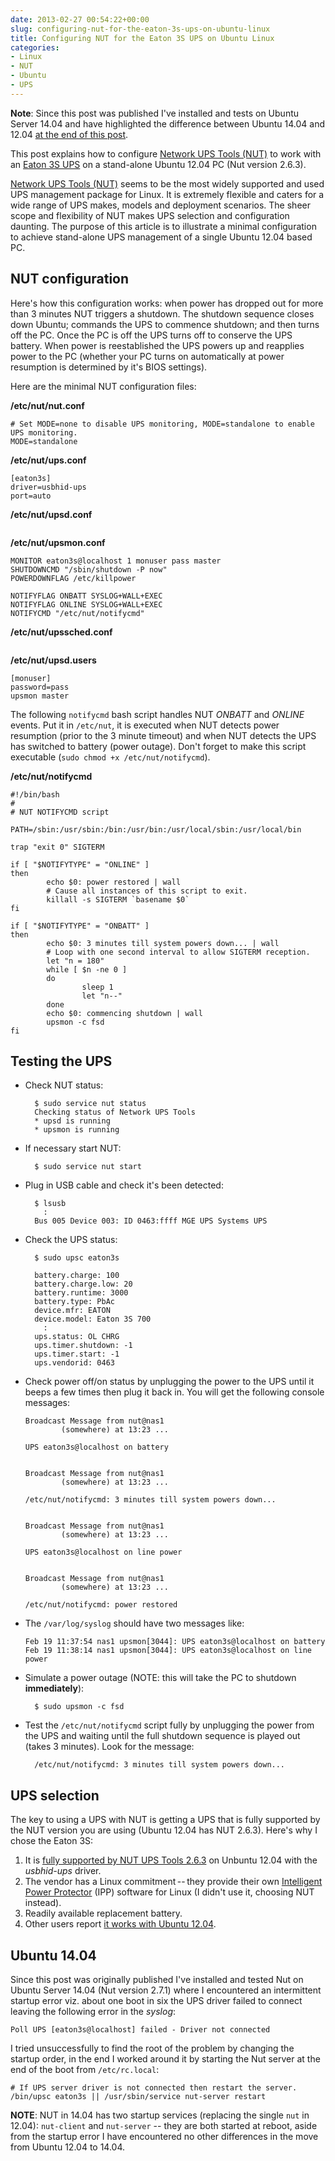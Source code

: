 ```yaml
---
date: 2013-02-27 00:54:22+00:00
slug: configuring-nut-for-the-eaton-3s-ups-on-ubuntu-linux
title: Configuring NUT for the Eaton 3S UPS on Ubuntu Linux
categories:
- Linux
- NUT
- Ubuntu
- UPS
---
```


**Note**: Since this post was published I've installed and tests on Ubuntu Server 14.04 and have highlighted the difference between Ubuntu 14.04 and 12.04 [at the end of this post](/posts/configuring-nut-for-the-eaton-3s-ups-on-ubuntu-linux/#ubuntu-1404).

This post explains how to configure [Network UPS Tools (NUT)](http://www.networkupstools.org/) to work with an [Eaton 3S UPS](http://powerquality.eaton.com/Products-services/Backup-Power-UPS/3S.aspx) on a stand-alone Ubuntu 12.04 PC (Nut version 2.6.3).

<!--more-->

[Network UPS Tools (NUT)](http://www.networkupstools.org/) seems to be the most widely supported and used UPS management package for Linux. It is extremely flexible and caters for a wide range of UPS makes, models and deployment scenarios. The sheer scope and flexibility of NUT makes UPS selection and configuration daunting. The purpose of this article is to illustrate a minimal configuration to achieve stand-alone UPS management of a single Ubuntu 12.04 based PC.


## NUT configuration

Here's how this configuration works: when power has dropped out for more than 3 minutes NUT triggers a shutdown. The shutdown sequence closes down Ubuntu; commands the UPS to commence shutdown; and then turns off the PC. Once the PC is off the UPS turns off to conserve the UPS battery. When power is reestablished the UPS powers up and reapplies power to the PC (whether your PC turns on automatically at power resumption is determined by it's BIOS settings).

Here are the minimal NUT configuration files:

**/etc/nut/nut.conf**

    # Set MODE=none to disable UPS monitoring, MODE=standalone to enable UPS monitoring.
    MODE=standalone

**/etc/nut/ups.conf**

    [eaton3s]
    driver=usbhid-ups
    port=auto

**/etc/nut/upsd.conf**

<pre>
</pre>

**/etc/nut/upsmon.conf**

    MONITOR eaton3s@localhost 1 monuser pass master
    SHUTDOWNCMD "/sbin/shutdown -P now"
    POWERDOWNFLAG /etc/killpower
    
    NOTIFYFLAG ONBATT SYSLOG+WALL+EXEC
    NOTIFYFLAG ONLINE SYSLOG+WALL+EXEC
    NOTIFYCMD "/etc/nut/notifycmd"

**/etc/nut/upssched.conf**

<pre>
</pre>

**/etc/nut/upsd.users**

    [monuser]
    password=pass
    upsmon master

The following `notifycmd` bash script handles NUT _ONBATT_ and _ONLINE_ events. Put it in `/etc/nut`, it is executed when NUT detects power resumption (prior to the 3 minute timeout) and when NUT detects the UPS has switched to battery (power outage). Don't forget to make this script executable (`sudo chmod +x /etc/nut/notifycmd`).

**/etc/nut/notifycmd**

    #!/bin/bash
    #
    # NUT NOTIFYCMD script
    
    PATH=/sbin:/usr/sbin:/bin:/usr/bin:/usr/local/sbin:/usr/local/bin
    
    trap "exit 0" SIGTERM
    
    if [ "$NOTIFYTYPE" = "ONLINE" ]
    then
            echo $0: power restored | wall
            # Cause all instances of this script to exit.
            killall -s SIGTERM `basename $0`
    fi
    
    if [ "$NOTIFYTYPE" = "ONBATT" ]
    then
            echo $0: 3 minutes till system powers down... | wall
            # Loop with one second interval to allow SIGTERM reception.
            let "n = 180"
            while [ $n -ne 0 ]
            do
                    sleep 1
                    let "n--"
            done
            echo $0: commencing shutdown | wall
            upsmon -c fsd
    fi


## Testing the UPS

  * Check NUT status:

          $ sudo service nut status
          Checking status of Network UPS Tools
          * upsd is running
          * upsmon is running


  * If necessary start NUT:

          $ sudo service nut start

  * Plug in USB cable and check it's been detected:

          $ lsusb
            :
          Bus 005 Device 003: ID 0463:ffff MGE UPS Systems UPS


  * Check the UPS status:

          $ sudo upsc eaton3s

          battery.charge: 100
          battery.charge.low: 20
          battery.runtime: 3000
          battery.type: PbAc
          device.mfr: EATON
          device.model: Eaton 3S 700
            :
          ups.status: OL CHRG
          ups.timer.shutdown: -1
          ups.timer.start: -1
          ups.vendorid: 0463


  * Check power off/on status by unplugging the power to the UPS until it beeps a few times then plug it back in. You will get the following console messages:

        Broadcast Message from nut@nas1
                (somewhere) at 13:23 ...

        UPS eaton3s@localhost on battery


        Broadcast Message from nut@nas1
                (somewhere) at 13:23 ...

        /etc/nut/notifycmd: 3 minutes till system powers down...


        Broadcast Message from nut@nas1
                (somewhere) at 13:23 ...

        UPS eaton3s@localhost on line power


        Broadcast Message from nut@nas1
                (somewhere) at 13:23 ...

        /etc/nut/notifycmd: power restored

  * The `/var/log/syslog` should have two messages like:

        Feb 19 11:37:54 nas1 upsmon[3044]: UPS eaton3s@localhost on battery
        Feb 19 11:38:14 nas1 upsmon[3044]: UPS eaton3s@localhost on line power


  * Simulate a power outage (NOTE: this will take the PC to shutdown **immediately**):

          $ sudo upsmon -c fsd

  * Test the `/etc/nut/notifycmd` script fully by unplugging the power from the UPS and waiting until the full shutdown sequence is played out (takes 3 minutes). Look for the message:

          /etc/nut/notifycmd: 3 minutes till system powers down...


## UPS selection

The key to using a UPS with NUT is getting a UPS that is fully supported by the NUT version you are using (Ubuntu 12.04 has NUT 2.6.3).  Here's why I chose the Eaton 3S:

  1. It is [fully supported by NUT UPS Tools 2.6.3](http://www.networkupstools.org/stable-hcl.html) on Unbuntu 12.04 with the _usbhid-ups_ driver. 
  2. The vendor has a Linux commitment -- they provide their own [Intelligent Power Protector](http://pqsoftware.eaton.com/explore/eng/ipp/default.htm?lang=en) (IPP) software for Linux (I didn't use it, choosing NUT instead). 
  3. Readily available replacement battery. 
  4. Other users report [it works with Ubuntu 12.04](http://askubuntu.com/questions/107883/how-to-use-a-eaton-3s-700va-ups-with-ubuntu-server). 


## Ubuntu 14.04 <a name="ubuntu-1404"></a>
Since this post was originally published I've installed and tested Nut on Ubuntu Server 14.04 (Nut version 2.7.1) where I encountered an intermittent startup error viz. about one boot in six the UPS driver failed to connect leaving the following error in the _syslog_:

    Poll UPS [eaton3s@localhost] failed - Driver not connected

I tried unsuccessfully to find the root of the problem by changing the startup order, in the end I worked around it by starting the Nut server at the end of the boot from `/etc/rc.local`:

    # If UPS server driver is not connected then restart the server.
    /bin/upsc eaton3s || /usr/sbin/service nut-server restart

**NOTE**: NUT in 14.04 has two startup services (replacing the single `nut` in 12.04): `nut-client` and `nut-server` -- they are both started at reboot, aside from the startup error I have encountered no other differences in the move from Ubuntu 12.04 to 14.04.
